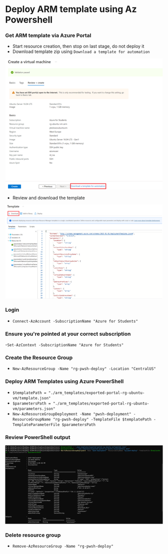 ﻿# Deploy ARM template using Az Powershell

### Get ARM template via Azure Portal

- Start resource creation, then stop on last stage, do not deploy it
- Download template zip using `Download a template for automation`

![Download_template](./img/09_create_template_portal.png)

- Review and download the template

![Review_template](./img/10_download_template.png)

### Login

- `Connect-AzAccount -SubscriptionName "Azure for Students"`

### Ensure you're pointed at your correct subscription

-`Set-AzContext -SubscriptionName "Azure for Students"`

### Create the Resource Group

- `New-AzResourceGroup -Name "rg-pwsh-deploy" -Location "CentralUS"`

### Deploy ARM Templates using Azure PowerShell

- `$templatePath = "./arm_templates/exported-portal-rg-ubuntu-vm/template.json"`
- `$parametersPath = "./arm_templates/exported-portal-rg-ubuntu-vm/parameters.json"`
- `New-AzResourceGroupDeployment -Name "pwsh-deployment" -ResourceGroupName "rg-pwsh-deploy" -TemplateFile $templatePath -TemplateParameterFile $parametersPath`

### Review PowerShell output

![Powershell_output](./img/11_arm_deploy_powershell_output.PNG)

### Delete resource group

- `Remove-AzResourceGroup -Name "rg-pwsh-deploy"`

